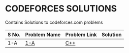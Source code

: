 # CODEFORCES SOLUTIONS
Contains Solutions to codeforces.com problems


| S No. | Problem Name | Problem Link | Solution |
| ----- | ----------- | ------------ | -------- |
|1-A|[1-A](http://codeforces.com/problemset/problem/1/A)| [C++](./1A.cpp)|
